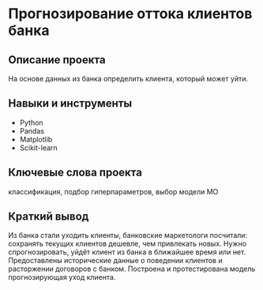 # Прогнозирование оттока клиентов банка
## Описание проекта
На основе данных из банка определить клиента, который может уйти.
## Навыки и инструменты
* Python
* Pandas
* Matplotlib
* Scikit-learn
## Ключевые слова проекта
классификация, подбор гиперпараметров, выбор модели МО
## Краткий вывод
Из банка стали уходить клиенты, банковские маркетологи посчитали: сохранять текущих клиентов дешевле, чем привлекать новых.
Нужно спрогнозировать, уйдёт клиент из банка в ближайшее время или нет. 
Предоставлены исторические данные о поведении клиентов и расторжении договоров с банком.
Построена и протестирована модель прогнозирующая уход клиента.
